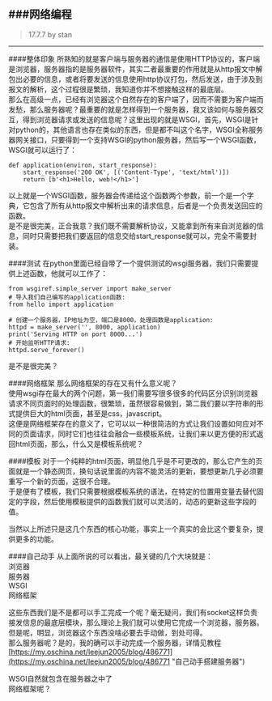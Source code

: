 ###网络编程
---
> 17.7.7  by stan

---

####整体印象
所熟知的就是客户端与服务器的通信是使用HTTP协议的，客户端是浏览器，服务器指的是服务器软件，其实二者最重要的作用就是从http报文中解包出必要的信息，或者将要发送的信息使用http协议打包，然后发送，由于涉及到报文的解析，这个过程很是繁琐，我知道你并不想接触这样的最底层。  
那么在高级一点，已经有浏览器这个自然存在的客户端了，因而不需要为客户端而发愁，那么服务器呢？最重要的就是怎样得到一个服务器，我又该如何与服务器交互，得到浏览器请求或发送的信息呢？这里出现的就是WSGI，首先，WSGI是针对python的，其他语言也存在类似的东西，但是都不叫这个名字，WSGI全称服务器网关接口，只要得到一个支持WSGI的python服务器，然后写一个WSGI函数，WSGI就可以运行了： 
 	
	def application(environ, start_response):
    	start_response('200 OK', [('Content-Type', 'text/html')])
    	return [b'<h1>Hello, web!</h1>']

以上就是一个WSGI函数，服务器会传递给这个函数两个参数，前一个是一个字典，它包含了所有从http报文中解析出来的请求信息，后者是一个负责发送回应的函数。  
是不是很完美，正合我意？我们既不需要解析协议，又能拿到所有来自浏览器的信息，同时只需要把我们要返回的信息交给start_response就可以，完全不需要封装。  

####测试
在python里面已经自带了一个提供测试的wsgi服务器，我们只需要提供上述函数，他就可以工作了：
 
	from wsgiref.simple_server import make_server
	# 导入我们自己编写的application函数:
	from hello import application

	# 创建一个服务器，IP地址为空，端口是8000，处理函数是application:
	httpd = make_server('', 8000, application)
	print('Serving HTTP on port 8000...')
	# 开始监听HTTP请求:
	httpd.serve_forever()

是不是很完美？


####网络框架
那么网络框架的存在又有什么意义呢？  
使用wsgi存在最大的两个问题，第一我们需要写很多很多的代码区分识别浏览器请求不同页面时的处理函数，很繁琐，虽然很容易做到，第二我们要以字符串的形式提供巨大的html页面，甚至是css，javascript。  
这便是网络框架存在的意义了，它可以以一种很简洁的方式让我们设置如何应对不同的页面请求，同时它们也往往会融合一些模板系统，让我们来以更方便的形式返回html页面，那么，什么又是模板系统呢？

####模板
对于一个纯粹的html页面，明显他几乎是不可更改的，那么它产生的页面就是一个静态网页，换句话说里面的内容不能灵活的更新，要想更新几乎必须要重写一个新的页面，这很不合理。  
于是便有了模板，我们只需要根据模板系统的语法，在特定的位置用变量去替代固定的字段，然后使用模板提供的函数我们就可以灵活的，动态的更新这些字段的值。  



当然以上所述只是这几个东西的核心功能，事实上一个真实的会比这个要复杂，提供更多的功能。


####自己动手
从上面所说的可以看出，最关键的几个大块就是：  
浏览器  
服务器  
WSGI  
网络框架  

这些东西我们是不是都可以手工完成一个呢？毫无疑问，我们有socket这样负责接发信息的最底层模块，那么理论上我们就可以使用它完成一个浏览器，服务器。  
但是呢，明显，浏览器这个东西没啥必要去手动做，到处可得。  
那么服务器呢？是的，我的确可以手动完成一个服务器，详情见教程[https://my.oschina.net/leejun2005/blog/486771](https://my.oschina.net/leejun2005/blog/486771 "自己动手搭建服务器")

WSGI自然就包含在服务器之中了  
网络框架呢？
